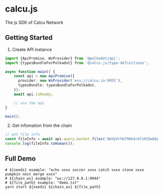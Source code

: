 # calcu.js

The js SDK of Calcu Network

## Getting Started

1. Create API instance

```ts
import {ApiPromise, WsProvider} from '@polkadot/api';
import {typesBundleForPolkadot} from '@calcu.js/type-definitions';

async function main() {
    const api = new ApiPromise({
      provider: new WsProvider('wss://calcu.io:9955'),
      typesBundle: typesBundleForPolkadot,
    });
    await api.isReady;

    // use the api 
}

main();
```

2. Get infomation from the  chain

```ts
// get file info
const fileInfo = await api.query.market.files('QmYpVrhb796h4r47z6tDwbbg3yyU28y9SJKcxitWC5s5Ko');
console.log(fileInfo.toHuman());
```


## Full Demo


```shell
# ${seeds} example: "echo xxxx soccer xxxx catch xxxx stone xxxx pumpkin nest merge xxxx"
# ${chain_ws} example: "ws://127.0.0.1:9944"
# ${file_path} example: "demo.txt"
yarn start ${seeds} ${chain_ws} ${file_path}
```
